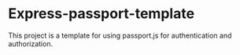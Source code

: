 # Express-passport-template

This project is a template for using passport.js for authentication and authorization.
